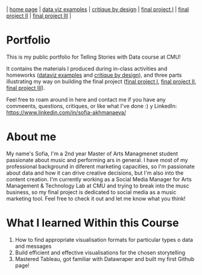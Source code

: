 | [home page](https://cmustudent.github.io/tswd-portfolio-templates/) | [data viz examples](dataviz-examples) | [critique by design](critique-by-design) | [final project I](final-project-part-one) | [final project II](final-project-part-two) | [final project III](final-project-part-three) |

# Portfolio
This is my public portfolio for Telling Stories with Data course at CMU! 

It contains the materials I produced during in-class activities and homeworks ([dataviz examples](dataviz-examples) and [critique by design](critique-by-design)), and three parts illustrating my way on building the final project ([final project I](final-project-part-one), [final project II](final-project-part-two), [final project III](final-project-part-three)). 

Feel free to roam around in here and contact me if you have any commeents, questions, critiques, or like what I've done :)
y LinkedIn: https://www.linkedin.com/in/sofia-akhmanaeva/ 

# About me
My name's Sofia, I'm a 2nd year Master of Arts Managmenet student passionate about music and performing ars in general. I have most of my professional background in diferent marketing capacities, so I'm passionate about data and how it can drive creative decisions, but I'm also into the content creation. I'm currently working as a Social Media Manager for Arts Management & Technology Lab at CMU and trying to break into the musc business, so my final project is dedicated to social media as a music marketing tool. Feel free to check it out and let me know what you think!

# What I learned Within this Course

1. How to find appropriate visualisation formats for particular types o data and messages
2. Build efficient and effective visualisations for the chosen storytelling
4. Mastered Tableau, got familiar with Datawraper and built my first Github page!
